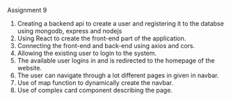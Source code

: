 Assignment 9

1. Creating a backend api to create a user and registering it to the databse using mongodb, express and nodejs
2. Using React to create the front-end part of the application.
3. Connecting the front-end and back-end using axios and cors.
4. Allowing the existing user to login to the system.
5. The available user logins in and is redirected to the homepage of the website.
6. The user can navigate through a lot different pages in given in navbar.
7. Use of map function to dynamically create the navbar.
8. Use of complex card component describing the page.